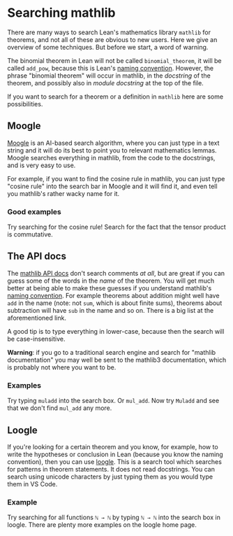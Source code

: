 # Searching mathlib

There are many ways to search Lean's mathematics library `mathlib` for theorems, and not all of these are obvious to new users. Here we give an overview of some techniques. But before we start, a word of warning.

The binomial theorem in Lean will not be called `binomial_theorem`, it will be called `add_pow`, because this is Lean's [naming convention](https://leanprover-community.github.io/contribute/naming.html). However, the phrase "binomial theorem" will occur in mathlib, in the *docstring* of the theorem, and possibly also in *module docstring* at the top of the file.

If you want to search for a theorem or a definition in `mathlib` here are some possibilities.

## Moogle

[Moogle](https://www.moogle.ai/) is an AI-based search algorithm, where you can just type in a text string and it will do its best to point you to relevant mathematics lemmas. Moogle searches everything in mathlib, from the code to the docstrings, and is very easy to use. 

For example, if you want to find the cosine rule in mathlib, you can just type "cosine rule" into the search bar in Moogle and it will find it, and even tell you mathlib's rather wacky name for it.

### Good examples

Try searching for the cosine rule! Search for the fact that the tensor product is commutative. 


## The API docs

The [mathlib API docs](https://leanprover-community.github.io/mathlib4_docs/) don't search comments *at all*, but are great if you can guess some of the words in the *name* of the theorem. You will get much better at being able to make these guesses if you understand mathlib's [naming convention](https://leanprover-community.github.io/contribute/naming.html). For example theorems about addition might well have `add` in the name (note: not `sum`, which is about finite sums), theorems about subtraction will have `sub` in the name and so on. There is a big list at the aforementioned link.

 A good tip is to type everything in lower-case, because then the search will be case-insensitive.

**Warning**: if you go to a traditional search engine and search for "mathlib documentation" you may well be sent to the mathlib3 documentation, which is probably not where you want to be.

### Examples

Try typing `muladd` into the search box. Or `mul_add`. Now try `Muladd` and see that we don't find `mul_add` any more.

## Loogle

If you're looking for a certain theorem and you know, for example, how to write the hypotheses or conclusion in Lean (because you know the naming
convention), then you can use [loogle](https://loogle.lean-lang.org/). This is a search tool which searches for patterns in theorem statements. It does not read docstrings. You can search using unicode characters by just typing them as you would type them in VS Code.

### Example

Try searching for all functions `ℕ → ℕ` by typing `ℕ → ℕ` into the search box in loogle. There are plenty more examples on the loogle home page.


